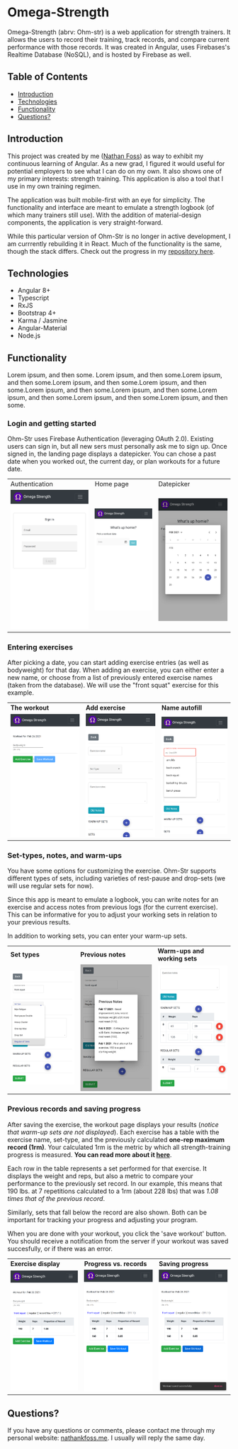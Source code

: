 # Omega-Strength

Omega-Strength (abrv: Ohm-str) is a web application for strength trainers. It allows the users to record their training, track records, and compare current performance with those records. It was created in Angular, uses Firebases's Realtime Database (NoSQL), and is hosted by Firebase as well.

## Table of Contents
+ [Introduction](#introduction)
+ [Technologies](#technologies)
+ [Functionality](#functionality)
+ [Questions?](#Questions?)

## Introduction

This project was created by me ([Nathan Foss](https://www.nathankfoss.me)) as way to exhibit my continuous learning of Angular. As a new grad, I figured it would useful for potential employers to see what I can do on my own. It also shows one of my primary interests: strength training. This application is also a tool that I use in my own training regimen.

The application was built mobile-first with an eye for simplicity. The functionality and interface are meant to emulate a strength logbook (of which many trainers still use). With the addition of material-design components, the application is very straight-forward.

While this particular version of Ohm-Str is no longer in active development, I am currrently rebuilding it in React. Much of the functionality is the same, though the stack differs. Check out the progress in my [repository here](https://github.com/nkfoss/Ohm-str-react).

## Technologies

- Angular 8+
- Typescript
- RxJS
- Bootstrap 4+
- Karma / Jasmine
- Angular-Material
- Node.js

## Functionality

Lorem ipsum, and then some. Lorem ipsum, and then some.Lorem ipsum, and then some.Lorem ipsum, and then some.Lorem ipsum, and then some.Lorem ipsum, and then some.Lorem ipsum, and then some.Lorem ipsum, and then some.Lorem ipsum, and then some.Lorem ipsum, and then some.

### Login and getting started

Ohm-Str uses Firebase Authentication (leveraging OAuth 2.0). Existing users can sign in, but all new sers must personally ask me to sign up. Once signed in, the landing page displays a datepicker. You can chose a past date when you worked out, the current day, or plan workouts for a future date.

<table>
  <tr>
    <td>Authentication</td>
     <td>Home page</td>
     <td>Datepicker</td>
  </tr>
  <tr>
    <td><img src="./src/assets/images/login.png" ></td>
    <td><img src="./src/assets/images/landing.png" ></td>
    <td><img src="./src/assets/images/landing_dp.png" ></td>
  </tr>
 </table>

 ### Entering exercises

After picking a date, you can start adding exercise entries (as well as bodyweight) for that day. When adding an exercise, you can either enter a new name, or choose from a list of previously entered exercise names (taken from the database). We will use the "front squat" exercise for this example.

<table>
  <tr>
    <td> <strong> The workout </strong> </td>
     <td><strong> Add exercise </strong> </td>
     <td><strong> Name autofill </strong></td>
  </tr>
  <tr>
    <td><img src="./src/assets/images/editworkout.png" ></td>
    <td><img src="./src/assets/images/editexercise.png" ></td>
    <td><img src="./src/assets/images/autofill.png" ></td>
  </tr>
 </table>

  ### Set-types, notes, and warm-ups

You have some options for customizing the exercise. Ohm-Str supports different types of sets, including varieties of rest-pause and drop-sets (we will use regular sets for now). 

Since this app is meant to emulate a logbook, you can write notes for an exercise and access notes from previous logs (for the current exercise). This can be informative for you to adjust your working sets in relation to your previous results.

In addition to working sets, you can enter your warm-up sets. 

 <table>
  <tr>
	<td><strong> Set types </strong></td>
    <td><strong> Previous notes </strong></td>
     <td><strong> Warm-ups and working sets </strong></td>
  </tr>
  <tr>
	<td><img src="./src/assets/images/settypes.png" ></td>
	<td><img src="./src/assets/images/notes.png" ></td>
    <td><img src="./src/assets/images/sets.png" ></td>
  
  </tr>
 </table>

 ### Previous records and saving progress

After saving the exercise, the workout page displays your results (*notice that warm-up sets are not displayed*). Each exercise has a table with the exercise name, set-type, and the previously calculated **one-rep maximum record (1rm)**. Your calculated 1rm is the metric by which all strength-training progress is measured. **You can read more about it [here](https://en.wikipedia.org/wiki/One-repetition_maximum)**.

Each row in the table represents a set performed for that exercise. It displays the weight and reps, but also a metric to compare your performance to the previously set record. In our example, this means that 190 lbs. at 7 repetitions calculated to a 1rm (about 228 lbs) that was *1.08 times that of the previous record*. 

Similarly, sets that fall below the record are also shown. Both can be important for tracking your progress and adjusting your program.

When you are done with your workout, you click the 'save workout' button. You should receive a notification from the server if your workout was saved succesfully, or if there was an error.

 <table>
  <tr>
	<td><strong> Exercise display </strong></td>
    <td><strong> Progress vs. records </strong></td>
     <td><strong> Saving progress </strong></td>
  </tr>
  <tr>
	<td><img src="./src/assets/images/recordview.png" ></td>
	<td><img src="./src/assets/images/lower_record.png" ></td>
    <td><img src="./src/assets/images/saved_workout.png" ></td>
  
  </tr>
 </table>

 ## Questions?

If you have any questions or comments, please contact me through my personal website: [nathankfoss.me](https://www.nathankfoss.me). I usually will reply the same day.